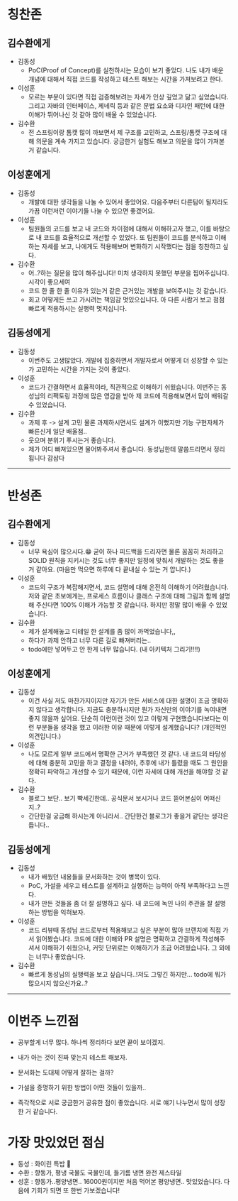 # 칭찬존

## 김수환에게
- 김동성
  - PoC(Proof of Concept)를 실천하시는 모습이 보기 좋았다. 나도 내가 배운 개념에 대해서 직접 코드를 작성하고 테스트 해보는 시간을 가져보려고 한다. 
- 이성훈
  - 모르는 부분이 있다면 직접 검증해보려는 자세가 인상 깊었고 닮고 싶었습니다. 그리고 자바의 인터페이스, 제네릭 등과 같은 문법 요소와 디자인 패턴에 대한 이해가 뛰어나신 것 같아 많이 배울 수 있었습니다.
- 김수환
  - 전 스프링이랑 톰캣 많이 까보면서 제 구조를 고민하고, 스프링/톰캣 구조에 대해 의문을 계속 가지고 있습니다. 궁금한거 실험도 해보고 의문을 많이 가져본 거 같습니다.

## 이성훈에게
- 김동성
  - 개발에 대한 생각들을 나눌 수 있어서 좋았어요. 다음주부터 다른팀이 될지라도 가끔 이런저런 이야기들 나눌 수 있으면 좋겠어요. 
- 이성훈
  - 팀원들의 코드를 보고 내 코드와 차이점에 대해서 이해하고자 했고, 이를 바탕으로 내 코드를 효율적으로 개선할 수 있었다. 또 팀원들이 코드를 분석하고 이해하는 자세를 보고, 나에게도 적용해보며 변화하기 시작했다는 점을 칭찬하고 싶다.
- 김수환
  - 어..?하는 질문을 많이 해주십니다! 미처 생각하지 못했던 부분을 찝어주십니다. 시각이 좋으세여 
  - 코드 한 줄 한 줄 이유가 있는거 같은 근거있는 개발을 보여주시는 것 같습니다. 
  - 회고 어떻게든 쓰고 가시려는 책임감 멋있으십니다. 아 다른 사람거 보고 점점 빠르게 적용하시는 실행력 멋지십니다.  

## 김동성에게
- 김동성
  - 이번주도 고생많았다. 개발에 집중하면서 개발자로서 어떻게 더 성장할 수 있는가 고민하는 시간을 가지는 것이 좋았다. 
- 이성훈
  - 코드가 간결하면서 효율적이라, 직관적으로 이해하기 쉬웠습니다. 이번주는 동성님의 리팩토링 과정에 많은 영감을 받아 제 코드에 적용해보면서 많이 배워갈 수 있었습니다.
- 김수환
  - 과제 후 -> 설계 고민 물론 과제하시면서도 설계가 이뻤지만 기능 구현자체가 빠른신게 일단 배울점.. 
  - 웃으며 분위기 푸시는거 좋습니다. 
  - 제가 어디 빠져있으면 물어봐주셔서 좋습니다. 동성님한테 말씀드리면서 정리됩니다 감삼다

---
# 반성존

## 김수환에게
- 김동성
  - 너무 욕심이 많으시다.😁 굳이 하나 피드백을 드리자면 물론 꼼꼼히 처리하고 SOLID 원칙을 지키시는 것도 너무 좋지만 일정에 맞춰서 개발하는 것도 좋을 거 같아요. (마음만 먹으면 하루에 다 끝내실 수 있는 거 압니다.) 
- 이성훈
  - 코드의 구조가 복잡해지면서, 코드 설명에 대해 온전히 이해하기 어려웠습니다. 저와 같은 초보에게는, 프로세스 흐름이나 클래스 구조에 대해 그림과 함께 설명해 주신다면 100% 이해가 가능할 것 같습니다. 하지만 정말 많이 배울 수 있었습니다.
- 김수환
  - 제가 설계해놓고 디테일 한 설계를 좀 많이 까먹었습니다,, 
  - 하다가 과제 안하고 너무 다른 길로 빠져버리는.. 
  - todo에만 넣어두고 안 한게 너무 많습니다. (내 아키텍처 그리기!!!!)

## 이성훈에게
- 김동성
  - 이건 사실 저도 마찬가지이지만 자기가 만든 서비스에 대한 설명이 조금 명확하지 않다고 생각합니다. 지금도 충분하시지만 뭔가 자신만의 이야기를 녹여내면 좋지 않을까 싶어요. 단순히 이런이런 것이 있고 이렇게 구현했습니다보다는 이런 부분들을 생각을 했고 이러한 이유 때문에 이렇게 설계했습니다? (개인적인 의견입니다.) 
- 이성훈
  - 나도 모르게 일부 코드에서 명확한 근거가 부족했던 것 같다. 내 코드의 타당성에 대해 충분히 고민을 하고 결정을 내려야, 추후에 내가 틀렸을 때도 그 원인을 정확히 파악하고 개선할 수 있기 때문에, 이런 자세에 대해 개선을 해야할 것 같다.
- 김수환 
  - 블로그 보단..  보기 빡세긴한데.. 공식문서 보시거나 코드 뜯어본심이 어떠신지..?  
  - 간단한걸 궁금해 하시는게 아니라서.. 간단한건 블로그가 좋을거 같단는 생각은 듭니다..


## 김동성에게
- 김동성
  - 내가 배웠던 내용들을 문서화하는 것이 병목이 있다. 
  - PoC, 가설을 세우고 테스트를 설계하고 실행하는 능력이 아직 부족하다고 느낀다. 
  - 내가 만든 것들을 좀 더 잘 설명하고 싶다. 내 코드에 녹인 나의 주관을 잘 설명하는 방법을 익혀보자. 
- 이성훈
  - 코드 리뷰때 동성님 코드로부터 적용해보고 싶은 부분이 많아 브랜치에 직접 가서 읽어봤습니다. 코드에 대한 이해와 PR 설명은 명확하고 간결하게 작성해주셔서 이해하기 쉬웠으나, 커밋 단위로는 이해하기가 조금 어려웠습니다. 그 외에는 너무나 좋았습니다.
- 김수환 
  - 빠르게 동성님의 실행력을 보고 싶습니다..!저도 그렇긴 하지만... todo에 뭐가 많으시지 않으신가요..?

--- 

# 이번주 느낀점
- 공부할게 너무 많다. 하나씩 정리하다 보면 끝이 보이겠지.
- 내가 아는 것이 진짜 맞는지 테스트 해보자.
- 문서화는 도대체 어떻게 잘하는 걸까?
- 가설을 증명하기 위한 방법이 어떤 것들이 있을까..



- 즉각적으로 서로 궁금한거 공유한 점이 좋았습니다. 서로 얘기 나누면서 많이 성장한 거 같습니다.


# 가장 맛있었던 점심

- 동성 : 화이린 특밥 🍛
- 수환 : 향동가, 평냉 국물도 국물인데, 들기름 냉면 완전 제스타일
- 성훈 : 향동가..평양냉면.. 16000원이지만 처음 먹어본 평양냉면.. 맛있었습니다. 다음에 기회가 되면 또 한번 가보겠습니다!